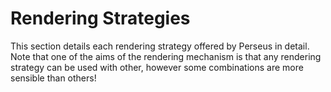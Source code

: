 # Rendering Strategies

This section details each rendering strategy offered by Perseus in detail. Note that one of the aims of the rendering mechanism is that any rendering strategy can be used with other, however some combinations are more sensible than others!
